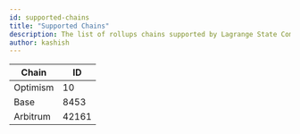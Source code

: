```yaml
---
id: supported-chains
title: "Supported Chains"
description: The list of rollups chains supported by Lagrange State Committees
author: kashish
---
```


| Chain    | ID    |
| -------- | ----- |
| Optimism | 10    |
| Base     | 8453  |
| Arbitrum | 42161 |
